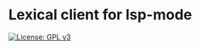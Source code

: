 # Lexical client for lsp-mode

[![License: GPL v3](https://img.shields.io/badge/License-GPLv3-blue.svg)](https://www.gnu.org/licenses/gpl-3.0)
